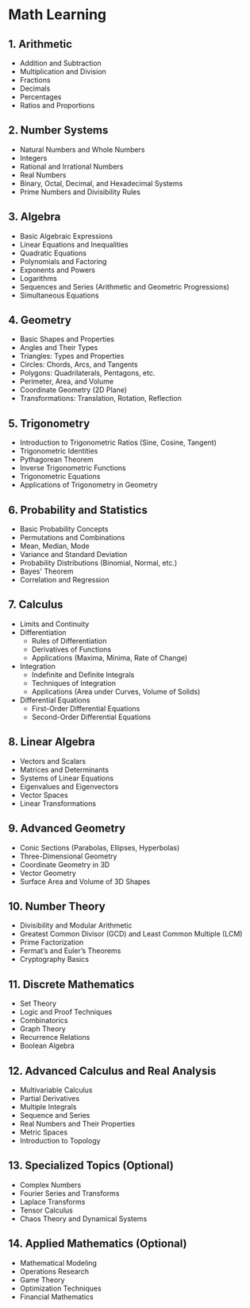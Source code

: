 # Math Learning

## 1. Arithmetic
- Addition and Subtraction
- Multiplication and Division
- Fractions
- Decimals
- Percentages
- Ratios and Proportions

## 2. Number Systems
- Natural Numbers and Whole Numbers
- Integers
- Rational and Irrational Numbers
- Real Numbers
- Binary, Octal, Decimal, and Hexadecimal Systems
- Prime Numbers and Divisibility Rules

## 3. Algebra
- Basic Algebraic Expressions
- Linear Equations and Inequalities
- Quadratic Equations
- Polynomials and Factoring
- Exponents and Powers
- Logarithms
- Sequences and Series (Arithmetic and Geometric Progressions)
- Simultaneous Equations

## 4. Geometry
- Basic Shapes and Properties
- Angles and Their Types
- Triangles: Types and Properties
- Circles: Chords, Arcs, and Tangents
- Polygons: Quadrilaterals, Pentagons, etc.
- Perimeter, Area, and Volume
- Coordinate Geometry (2D Plane)
- Transformations: Translation, Rotation, Reflection

## 5. Trigonometry
- Introduction to Trigonometric Ratios (Sine, Cosine, Tangent)
- Trigonometric Identities
- Pythagorean Theorem
- Inverse Trigonometric Functions
- Trigonometric Equations
- Applications of Trigonometry in Geometry

## 6. Probability and Statistics
- Basic Probability Concepts
- Permutations and Combinations
- Mean, Median, Mode
- Variance and Standard Deviation
- Probability Distributions (Binomial, Normal, etc.)
- Bayes' Theorem
- Correlation and Regression

## 7. Calculus
- Limits and Continuity
- Differentiation
  - Rules of Differentiation
  - Derivatives of Functions
  - Applications (Maxima, Minima, Rate of Change)
- Integration
  - Indefinite and Definite Integrals
  - Techniques of Integration
  - Applications (Area under Curves, Volume of Solids)
- Differential Equations
  - First-Order Differential Equations
  - Second-Order Differential Equations

## 8. Linear Algebra
- Vectors and Scalars
- Matrices and Determinants
- Systems of Linear Equations
- Eigenvalues and Eigenvectors
- Vector Spaces
- Linear Transformations

## 9. Advanced Geometry
- Conic Sections (Parabolas, Ellipses, Hyperbolas)
- Three-Dimensional Geometry
- Coordinate Geometry in 3D
- Vector Geometry
- Surface Area and Volume of 3D Shapes

## 10. Number Theory
- Divisibility and Modular Arithmetic
- Greatest Common Divisor (GCD) and Least Common Multiple (LCM)
- Prime Factorization
- Fermat’s and Euler’s Theorems
- Cryptography Basics

## 11. Discrete Mathematics
- Set Theory
- Logic and Proof Techniques
- Combinatorics
- Graph Theory
- Recurrence Relations
- Boolean Algebra

## 12. Advanced Calculus and Real Analysis
- Multivariable Calculus
- Partial Derivatives
- Multiple Integrals
- Sequence and Series
- Real Numbers and Their Properties
- Metric Spaces
- Introduction to Topology

## 13. Specialized Topics (Optional)
- Complex Numbers
- Fourier Series and Transforms
- Laplace Transforms
- Tensor Calculus
- Chaos Theory and Dynamical Systems

## 14. Applied Mathematics (Optional)
- Mathematical Modeling
- Operations Research
- Game Theory
- Optimization Techniques
- Financial Mathematics
